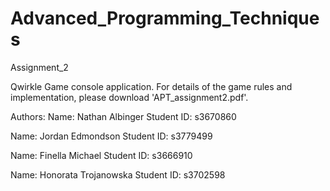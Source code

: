 # Advanced_Programming_Techniques
Assignment_2

Qwirkle Game console application. For details of the game rules and implementation, please download 'APT_assignment2.pdf'.


Authors:
Name: Nathan Albinger
Student ID: s3670860

Name: Jordan Edmondson
Student ID: s3779499

Name: Finella Michael
Student ID: s3666910

Name: Honorata Trojanowska
Student ID: s3702598

